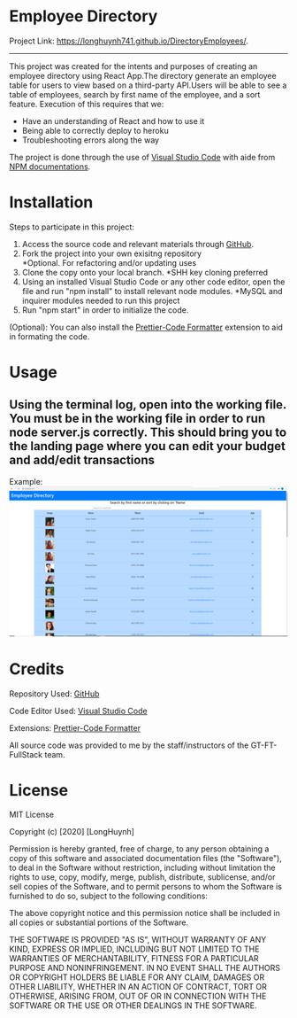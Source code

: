 # Employee Directory ![<Test>](https://img.shields.io/badge/License-MIT-blue.svg) 

Project Link: https://longhuynh741.github.io/DirectoryEmployees/.

<hr>

This project was created for the intents and purposes of creating an employee directory using React App.The directory generate an employee table for users to view based on a third-party API.Users will be able to see a table of employees, search by first name of the employee, and a sort feature.  Execution of this requires that we: <ul>
<li> Have an understanding of React and how to use it
<li> Being able to correctly deploy to heroku
<li> Troubleshooting errors along the way
</ul>

The project is done through the use of [Visual Studio Code](https://code.visualstudio.com)  with aide from [NPM documentations](https://www.npmjs.com/).
# Installation

Steps to participate in this project:

1. Access the source code and relevant materials through [GitHub](https://github.com/Longhuynh741/Fitness-Tracker). 
2. Fork the project into your own exisitng repository <br> 
*Optional. For refactoring and/or updating uses
3. Clone the copy onto your local branch. *SHH key cloning preferred
4. Using an installed Visual Studio Code or any other code editor, open the file and run "npm install" to install relevant node modules. *MySQL and inquirer modules needed to run this project
5. Run "npm start" in order to initialize the code. 


(Optional): You can also install the [Prettier-Code Formatter](https://marketplace.visualstudio.com/items?itemName=esbenp.prettier-vscode) extension to aid in formating the code.

# Usage

<h2> Using the terminal log, open into the working file. You must be in the working file in order to run node server.js correctly. This should bring you to the landing page where you can edit your budget and add/edit transactions</h2>

Example: <img src="images\EmployeeTable.PNG" alt="NodeExample">




# Credits

Repository Used: [GitHub](https://github.com/)

Code Editor Used: [Visual Studio Code](https://code.visualstudio.com)

Extensions: [Prettier-Code Formatter](https://marketplace.visualstudio.com/items?itemName=esbenp.prettier-vscode)

All source code was provided to me by the staff/instructors of the GT-FT-FullStack team.
# License

MIT License

Copyright (c) [2020] [LongHuynh]

Permission is hereby granted, free of charge, to any person obtaining a copy
of this software and associated documentation files (the "Software"), to deal
in the Software without restriction, including without limitation the rights
to use, copy, modify, merge, publish, distribute, sublicense, and/or sell
copies of the Software, and to permit persons to whom the Software is
furnished to do so, subject to the following conditions:

The above copyright notice and this permission notice shall be included in all
copies or substantial portions of the Software.

THE SOFTWARE IS PROVIDED "AS IS", WITHOUT WARRANTY OF ANY KIND, EXPRESS OR
IMPLIED, INCLUDING BUT NOT LIMITED TO THE WARRANTIES OF MERCHANTABILITY,
FITNESS FOR A PARTICULAR PURPOSE AND NONINFRINGEMENT. IN NO EVENT SHALL THE
AUTHORS OR COPYRIGHT HOLDERS BE LIABLE FOR ANY CLAIM, DAMAGES OR OTHER
LIABILITY, WHETHER IN AN ACTION OF CONTRACT, TORT OR OTHERWISE, ARISING FROM,
OUT OF OR IN CONNECTION WITH THE SOFTWARE OR THE USE OR OTHER DEALINGS IN THE
SOFTWARE.